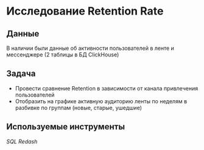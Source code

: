 # Исследование Retention Rate

## Данные

В наличии были данные об активности пользователей в ленте и мессенджере (2 таблицы в БД ClickHouse)


## Задача

- Провести сравнение Retention в зависимости от канала привлечения пользователей
- Отобразить на графике активную аудиторию ленты по неделям в разбивке по группам (новые, старые, ушедшие)

## Используемые инструменты

*SQL* *Redash*

